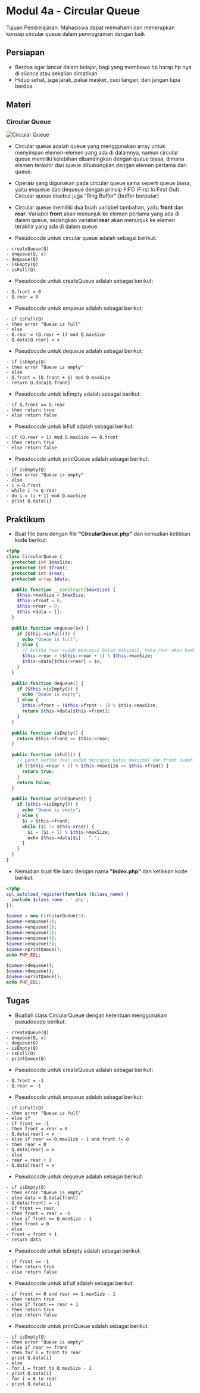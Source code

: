 # Modul 4a - Circular Queue

Tujuan Pembelajaran: Mahasiswa dapat memahami dan menerapkan konsep circular queue dalam pemrograman dengan baik

## Persiapan

- Berdoa agar lancar dalam belajar, bagi yang membawa hp harap hp nya di _silence_ atau sekalian dimatikan
- Hidup sehat, jaga jarak, pakai masker, cuci tangan, dan jangan lupa berdoa

## Materi

### Circular Queue

![Circular Queue](https://media.geeksforgeeks.org/wp-content/uploads/Circular-queue.png)

- Circular queue adalah queue yang menggunakan array untuk menyimpan elemen-elemen yang ada di dalamnya, namun circular queue memiliki kelebihan dibandingkan dengan queue biasa, dimana elemen terakhir dari queue dihubungkan dengan elemen pertama dari queue.

- Operasi yang digunakan pada circular queue sama seperti queue biasa, yaitu enqueue dan dequeue dengan prinsip FIFO (First In First Out). Circular queue disebut juga "Ring Buffer" (buffer berputar)

- Circular queue memiliki dua buah variabel tambahan, yaitu __front__ dan __rear__. Variabel __front__ akan menunjuk ke elemen pertama yang ada di dalam queue, sedangkan variabel __rear__ akan menunjuk ke elemen terakhir yang ada di dalam queue.

- Pseudocode untuk circular queue adalah sebagai berikut:

```text
- createQueue(Q)
- enqueue(Q, x)
- dequeue(Q)
- isEmpty(Q)
- isFull(Q)
```

- Pseudocode untuk createQueue adalah sebagai berikut:

```text
- Q.front = 0
- Q.rear = 0
```

- Pseudocode untuk enqueue adalah sebagai berikut:

```text
- if isFull(Q)
- then error "Queue is full"
- else
- Q.rear = (Q.rear + 1) mod Q.maxSize
- Q.data[Q.rear] = x
```

- Pseudocode untuk dequeue adalah sebagai berikut:

```text
- if isEmpty(Q)
- then error "Queue is empty"
- else
- Q.front = (Q.front + 1) mod Q.maxSize
- return Q.data[Q.front]
```

- Pseudocode untuk isEmpty adalah sebagai berikut:

```text
- if Q.front == Q.rear
- then return true
- else return false
```

- Pseudocode untuk isFull adalah sebagai berikut:

```text
- if (Q.rear + 1) mod Q.maxSize == Q.front
- then return true
- else return false
```

- Pseudocode untuk printQueue adalah sebagai berikut:

```text
- if isEmpty(Q)
- then error "Queue is empty"
- else
- i = Q.front
- while i != Q.rear
- do i = (i + 1) mod Q.maxSize
- print Q.data[i]
```

## Praktikum

- Buat file baru dengan file __"CircularQueue.php"__ dan kemudian ketikkan kode berikut:

```php
<?php
class CircularQueue {
  protected int $maxSize;
  protected int $front;
  protected int $rear;
  protected array $data;

  public function __construct($maxSize) {
    $this->maxSize = $maxSize;
    $this->front = 0;
    $this->rear = 0;
    $this->data = [];
  }

  public function enqueue($x) {
    if ($this->isFull()) {
      echo "Queue is full";
    } else {
      // ketika rear sudah mencapai batas maksimal, maka rear akan kembali ke 0, karena itu kita gunakan modulus
      $this->rear = ($this->rear + 1) % $this->maxSize;
      $this->data[$this->rear] = $x;
    }
  }

  public function dequeue() {
    if ($this->isEmpty()) {
      echo "Queue is empty";
    } else {
      $this->front = ($this->front + 1) % $this->maxSize;
      return $this->data[$this->front];
    }
  }

  public function isEmpty() {
    return $this->front == $this->rear;
  }

  public function isFull() {
    // penuh ketika rear sudah mencapai batas maksimal dan front sudah berada di depannya
    if (($this->rear + 1) % $this->maxSize == $this->front) {
      return true;
    }
    return false;
  }

  public function printQueue() {
    if ($this->isEmpty()) {
      echo "Queue is empty";
    } else {
      $i = $this->front;
      while ($i != $this->rear) {
        $i = ($i + 1) % $this->maxSize;
        echo $this->data[$i] . " ";
      }
    }
  }
}
```

- Kemudian buat file baru dengan nama __"index.php"__ dan ketikkan kode berikut:

```php
<?php
spl_autoload_register(function ($class_name) {
  include $class_name . '.php';
});

$queue = new CircularQueue(5);
$queue->enqueue(1);
$queue->enqueue(2);
$queue->enqueue(3);
$queue->enqueue(4);
$queue->enqueue(5);
$queue->printQueue();
echo PHP_EOL;

$queue->dequeue();
$queue->dequeue();
$queue->printQueue();
echo PHP_EOL;
```

## Tugas

- Buatlah class CircularQueue dengan ketentuan menggunakan pseudocode berikut:

```text
- createQueue(Q)
- enqueue(Q, x)
- dequeue(Q)
- isEmpty(Q)
- isFull(Q)
- printQueue(Q)
```

- Pseudocode untuk createQueue adalah sebagai berikut:

```text
- Q.front = -1
- Q.rear = -1
```

- Pseudocode untuk enqueue adalah sebagai berikut:

```text
- if isFull(Q)
- then error "Queue is full"
- else if
- if front == -1
- then front = rear = 0
- Q.data[rear] = x
- else if rear == Q.maxSize - 1 and front != 0
- then rear = 0
- Q.data[rear] = x
- else
- rear = rear + 1
- Q.data[rear] = x
```

- Pseudocode untuk dequeue adalah sebagai berikut:

```text
- if isEmpty(Q)
- then error "Queue is empty"
- else data = Q.data[front]
- Q.data[front] = -1
- if front == rear
- then front = rear = -1
- else if front == Q.maxSize - 1
- then front = 0
- else
- front = front + 1
- return data
```

- Pseudocode untuk isEmpty adalah sebagai berikut:

```text
- if front == -1
- then return true
- else return false
```

- Pseudocode untuk isFull adalah sebagai berikut:

```text
- if front == 0 and rear == Q.maxSize - 1
- then return true
- else if front == rear + 1
- then return true
- else return false
```

- Pseudocode untuk printQueue adalah sebagai berikut:

```text
- if isEmpty(Q)
- then error "Queue is empty"
- else if rear >= front
- then for i = front to rear
- print Q.data[i]
- else
- for i = front to Q.maxSize - 1
- print Q.data[i]
- for i = 0 to rear
- print Q.data[i]
```


